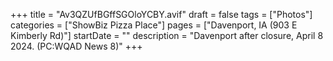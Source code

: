 +++
title = "Av3QZUfBGffSGOloYCBY.avif"
draft = false
tags = ["Photos"]
categories = ["ShowBiz Pizza Place"]
pages = ["Davenport, IA (903 E Kimberly Rd)"]
startDate = ""
description = "Davenport after closure, April 8 2024. (PC:WQAD News 8)"
+++
